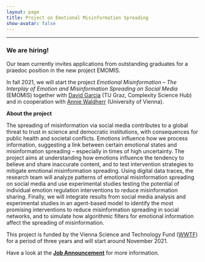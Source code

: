 ```yaml
---
layout: page
title: Project on Emotional Misinformation Spreading
show-avatar: false
---
```


___

### We are hiring! 

Our team currently invites applications from outstanding graduates for a praedoc position in the new project EMOMIS.

In fall 2021, we will start the project *Emotional Misinformation – The Interplay of Emotion and Misinformation Spreading on Social Media* (EMOMIS) together with [David Garcia](https://dgarcia.eu) (TU Graz, Complexity Science Hub) and in cooperation with  [Annie Waldherr](https://compcommlab.univie.ac.at/team/annie-waldherr/) (University of Vienna).

**About the project**

The spreading of misinformation via social media contributes to a global threat to trust in science and democratic institutions, with consequences for public health and societal conflicts. Emotions influence how we process information, suggesting a link between certain emotional states and misinformation spreading – especially in times of high uncertainty. The project aims at understanding how emotions influence the tendency to believe and share inaccurate content, and to test intervention strategies to mitigate emotional misinformation spreading. Using digital data traces, the research team will analyze patterns of emotional misinformation spreading on social media and use experimental studies  testing the potential of individual emotion regulation interventions to reduce misinformation sharing. Finally, we will integrate results from social media analysis and experimental studies in an agent-based model to identify the most promising interventions to reduce misinformation spreading in social networks, and to simulate how algorithmic filters for emotional information affect the spreading of misinformation.

This project is funded by the Vienna Science and Technology Fund ([WWTF](https://wwtf.at/programmes/information_communication/#ICT20)) for a period of three years and will start around November 2021. 

Have a look at the [**Job Announcement**](https://www.csh.ac.at/wp-content/uploads/2021/07/Emomis_PhD_CSH.pdf) for more information.




